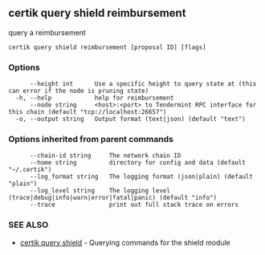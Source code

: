 ## certik query shield reimbursement

query a reimbursement

```
certik query shield reimbursement [proposal ID] [flags]
```

### Options

```
      --height int      Use a specific height to query state at (this can error if the node is pruning state)
  -h, --help            help for reimbursement
      --node string     <host>:<port> to Tendermint RPC interface for this chain (default "tcp://localhost:26657")
  -o, --output string   Output format (text|json) (default "text")
```

### Options inherited from parent commands

```
      --chain-id string     The network chain ID
      --home string         directory for config and data (default "~/.certik")
      --log_format string   The logging format (json|plain) (default "plain")
      --log_level string    The logging level (trace|debug|info|warn|error|fatal|panic) (default "info")
      --trace               print out full stack trace on errors
```

### SEE ALSO

* [certik query shield](certik_query_shield.md)	 - Querying commands for the shield module


